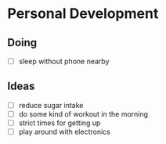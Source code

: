 # Personal Development

## Doing

- [ ] sleep without phone nearby
## Ideas

- [ ] reduce sugar intake
- [ ] do some kind of workout in the morning
- [ ] strict times for getting up
- [ ] play around with electronics
